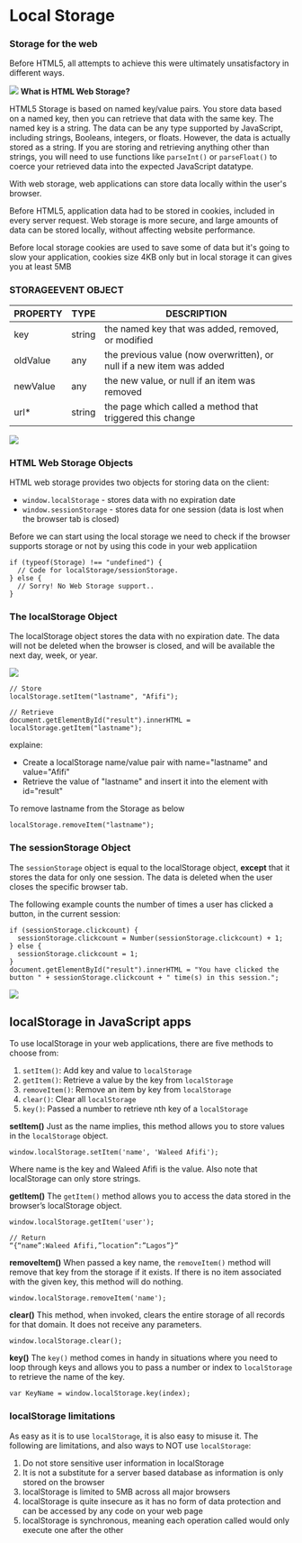 # Local Storage

### Storage for the web

Before HTML5, all attempts to achieve this were ultimately unsatisfactory in different ways.

![](https://res.cloudinary.com/de4rvmslk/image/upload/f_auto,q_auto,w_1440/v1/LocalStorage-cover_photo.png)
**What is HTML Web Storage?**

HTML5 Storage is based on named key/value pairs. You store data based on a named key, then you can retrieve that data with the same key. The named key is a string. The data can be any type supported by JavaScript, including strings, Booleans, integers, or floats. However, the data is actually stored as a string. If you are storing and retrieving anything other than strings, you will need to use functions like `parseInt()` or `parseFloat()` to coerce your retrieved data into the expected JavaScript datatype.


With web storage, web applications can store data locally within the user's browser.


Before HTML5, application data had to be stored in cookies, included in every server request. Web storage is more secure, and large amounts of data can be stored locally, without affecting website performance.

Before local storage cookies are used to save some of data but it's going to slow your application, cookies size 4KB only but in local storage it can gives you at least 5MB

### STORAGEEVENT OBJECT
| PROPERTY  |  TYPE |  DESCRIPTION |
|---|---|---|
| key  |  string |  the named key that was added, removed, or modified |
| oldValue  | any  |  the previous value (now overwritten), or null if a new item was added |
| newValue  | any  | the new value, or null if an item was removed  |
| url*	  |  string | the page which called a method that triggered this change  |


![](https://techglimpse.com/wp-content/uploads/2013/05/Pass-LocalStorage-data-to-PHP-using-jQuery.jpeg)
### HTML Web Storage Objects
HTML web storage provides two objects for storing data on the client:

* `window.localStorage` - stores data with no expiration date
* `window.sessionStorage` - stores data for one session (data is lost when the browser tab is closed)


Before we can start using the local storage we need to check if the browser supports storage or not by using this code in your web applicatiion
```
if (typeof(Storage) !== "undefined") {
  // Code for localStorage/sessionStorage.
} else {
  // Sorry! No Web Storage support..
}
```

### The localStorage Object
The localStorage object stores the data with no expiration date. The data will not be deleted when the browser is closed, and will be available the next day, week, or year.

![](https://gblobscdn.gitbook.com/assets%2F-LAn5scXl2uqUJUOqkJo%2F-LAn5wecEraNWaG7Ig2g%2F-LAn6Egc5yhMFI-0p1O6%2Flocal-storage-%E2%9C%95-fig-1.png?alt=media)
```
// Store
localStorage.setItem("lastname", "Afifi");

// Retrieve
document.getElementById("result").innerHTML = localStorage.getItem("lastname");
```

explaine:

* Create a localStorage name/value pair with name="lastname" and value="Afifi"
* Retrieve the value of "lastname" and insert it into the element with id="result"

To remove lastname from the Storage as below
```
localStorage.removeItem("lastname");
```

### The sessionStorage Object
The `sessionStorage` object is equal to the localStorage object, **except** that it stores the data for only one session. The data is deleted when the user closes the specific browser tab.

The following example counts the number of times a user has clicked a button, in the current session:

```
if (sessionStorage.clickcount) {
  sessionStorage.clickcount = Number(sessionStorage.clickcount) + 1;
} else {
  sessionStorage.clickcount = 1;
}
document.getElementById("result").innerHTML = "You have clicked the button " + sessionStorage.clickcount + " time(s) in this session.";
```

![](https://i.ytimg.com/vi/k8yJCeuP6I8/maxresdefault.jpg)
## localStorage in JavaScript apps
To use localStorage in your web applications, there are five methods to choose from:

1. `setItem()`: Add key and value to `localStorage`
2. `getItem()`: Retrieve a value by the key from `localStorage`
3. `removeItem()`: Remove an item by key from `localStorage`
4. `clear()`: Clear all `localStorage`
5. `key()`: Passed a number to retrieve nth key of a `localStorage`


**setItem()**
Just as the name implies, this method allows you to store values in the `localStorage` object.

```
window.localStorage.setItem('name', 'Waleed Afifi');
```

Where name is the key and Waleed Afifi is the value. Also note that localStorage can only store strings.

**getItem()**
The `getItem()` method allows you to access the data stored in the browser’s localStorage object.

```
window.localStorage.getItem('user');

// Return
“{“name”:Waleed Afifi,”location”:”Lagos”}”

```

**removeItem()**
When passed a key name, the `removeItem()` method will remove that key from the storage if it exists. If there is no item associated with the given key, this method will do nothing.

```
window.localStorage.removeItem('name');
```

**clear()**
This method, when invoked, clears the entire storage of all records for that domain. It does not receive any parameters.

```
window.localStorage.clear();
```

**key()**
The `key()` method comes in handy in situations where you need to loop through keys and allows you to pass a number or index to `localStorage` to retrieve the name of the key.

```
var KeyName = window.localStorage.key(index);
```


### localStorage limitations
As easy as it is to use `localStorage`, it is also easy to misuse it. The following are limitations, and also ways to NOT use `localStorage`:

1. Do not store sensitive user information in localStorage
2. It is not a substitute for a server based database as information is only stored on the browser
3. localStorage is limited to 5MB across all major browsers
4. localStorage is quite insecure as it has no form of data protection and can be accessed by any code on your web page
5. localStorage is synchronous, meaning each operation called would only execute one after the other
